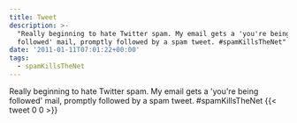 ```yaml
---
title: Tweet
description: >-
  "Really beginning to hate Twitter spam. My email gets a 'you're being
  followed' mail, promptly followed by a spam tweet. #spamKillsTheNet"
date: '2011-01-11T07:01:22+00:00'
tags:
  - spamKillsTheNet
---
```

Really beginning to hate Twitter spam. My email gets a 'you're being followed' mail, promptly followed by a spam tweet. #spamKillsTheNet
      {{< tweet 0 0 >}}
    
